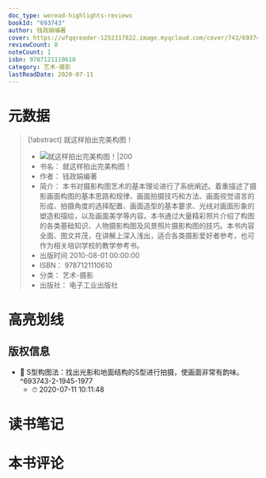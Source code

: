 ```yaml
---
doc_type: weread-highlights-reviews
bookId: "693743"
author: 钱政娟编著
cover: https://wfqqreader-1252317822.image.myqcloud.com/cover/743/693743/t7_693743.jpg
reviewCount: 0
noteCount: 1
isbn: 9787121110610
category: 艺术-摄影
lastReadDate: 2020-07-11
---
```

# 元数据
> [!abstract] 就这样拍出完美构图！
> - ![ 就这样拍出完美构图！|200](https://wfqqreader-1252317822.image.myqcloud.com/cover/743/693743/t7_693743.jpg)
> - 书名： 就这样拍出完美构图！
> - 作者： 钱政娟编著
> - 简介： 本书对摄影构图艺术的基本理论进行了系统阐述。着重描述了摄影画面构图的基本思路和规律、画面拍摄技巧和方法、画面视觉语言的形成、拍摄角度的选择配置、画面造型的基本要求、光线对画面形象的塑造和描绘，以及画面美学等内容。本书通过大量精彩照片介绍了构图的各类基础知识、人物摄影构图及风景照片摄影构图的技巧。本书内容全面、图文并茂，在讲解上深入浅出，适合各类摄影爱好者参考，也可作为相关培训学校的教学参考书。
> - 出版时间 2010-08-01 00:00:00
> - ISBN： 9787121110610
> - 分类： 艺术-摄影
> - 出版社： 电子工业出版社

# 高亮划线

## 版权信息


- 📌 S型构图法：找出光影和地面结构的S型进行拍摄，使画面非常有韵味。 ^693743-2-1945-1977
    - ⏱ 2020-07-11 10:11:48 
# 读书笔记

# 本书评论
